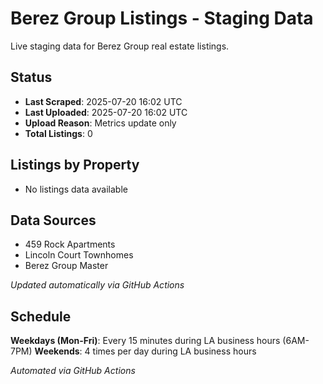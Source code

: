# Berez Group Listings - Staging Data

Live staging data for Berez Group real estate listings.

## Status
- **Last Scraped**: 2025-07-20 16:02 UTC
- **Last Uploaded**: 2025-07-20 16:02 UTC
- **Upload Reason**: Metrics update only
- **Total Listings**: 0

## Listings by Property
- No listings data available

## Data Sources
- 459 Rock Apartments
- Lincoln Court Townhomes  
- Berez Group Master

*Updated automatically via GitHub Actions*

## Schedule

**Weekdays (Mon-Fri)**: Every 15 minutes during LA business hours (6AM-7PM)
**Weekends**: 4 times per day during LA business hours

*Automated via GitHub Actions*
